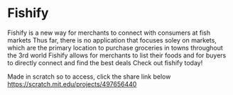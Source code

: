 # Fishify
Fishify is a new way for merchants to connect with consumers at fish markets
Thus far, there is no application that focuses soley on markets, which are the primary location to purchase groceries in towns throughout the 3rd world 
Fishify allows for merchants to list their foods and for buyers to directly connect and find the best deals
Check out fishify today!

Made in scratch so to access, click the share link below
https://scratch.mit.edu/projects/497656440
